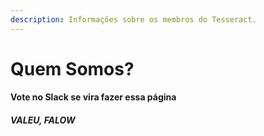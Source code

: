 ```yaml
---
description: Informações sobre os membros do Tesseract.
---
```


# Quem Somos?

#### Vote no Slack se vira fazer essa página

##### VALEU, FALOW
